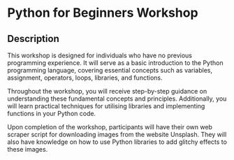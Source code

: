 # Python for Beginners Workshop

## Description

This workshop is designed for individuals who have no previous programming experience. It will serve as a basic introduction to the Python programming language, covering essential concepts such as variables, assignment, operators, loops, libraries, and functions.

Throughout the workshop, you will receive step-by-step guidance on understanding these fundamental concepts and principles. Additionally, you will learn practical techniques for utilising libraries and implementing functions in your Python code.

Upon completion of the workshop, participants will have their own web scraper script for downloading images from the website Unsplash. They will also have knowledge on how to use Python libraries to add glitchy effects to these images.